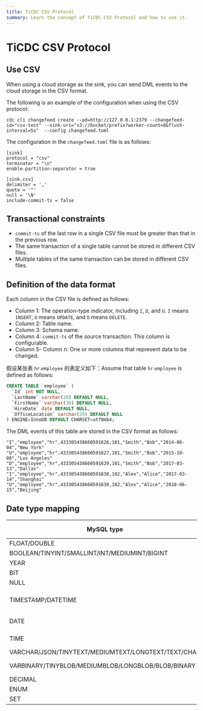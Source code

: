 ```yaml
---
title: TiCDC CSV Protocol
summary: Learn the concept of TiCDC CSV Protocol and how to use it.
---
```


# TiCDC CSV Protocol

## Use CSV

When using a cloud storage as the sink, you can send DML events to the cloud storage in the CSV format.

The following is an example of the configuration when using the CSV protocol:

```shell
cdc cli changefeed create --pd=http://127.0.0.1:2379 --changefeed-id="csv-test" --sink-uri="s3://bucket/prefix?worker-count=8&flush-interval=5s"  --config changefeed.toml
```

The configuration in the `changefeed.toml` file is as follows:

```
[sink]
protocol = "csv"
terminator = "\n"
enable-partition-separator = true

[sink.csv]
delimiter = ','
quote = '"'
null = '\N'
include-commit-ts = false
```

## Transactional constraints

- `commit-ts` of the last row in a single CSV file must be greater than that in the previous row.
- The same transaction of a single table cannot be stored in different CSV files.
- Multiple tables of the same transaction can be stored in different CSV files.

## Definition of the data format

Each column in the CSV file is defined as follows:

- Column 1: The operation-type indicator, including `I`, `D`, and `U`. `I` means `INSERT`, `U` means `UPDATE`, and `D` means `DELETE`.
- Column 2: Table name.
- Column 3: Schema name.
- Column 4: `commit-ts` of the source transaction. This column is configurable.
- Column 5- Column n: One or more columns that represent data to be changed.

假设某张表 `hr`.`employee` 的表定义如下：Assume that table `hr`.`employee` is defined as follows:

```sql
CREATE TABLE `employee` (
  `Id` int NOT NULL,
  `LastName` varchar(20) DEFAULT NULL,
  `FirstName` varchar(30) DEFAULT NULL,
  `HireDate` date DEFAULT NULL,
  `OfficeLocation` varchar(20) DEFAULT NULL
) ENGINE=InnoDB DEFAULT CHARSET=utf8mb4;
```

The DML events of this table are stored in the CSV format as follows:

```shell
"I","employee","hr",433305438660591626,101,"Smith","Bob","2014-06-04","New York"
"U","employee","hr",433305438660591627,101,"Smith","Bob","2015-10-08","Los Angeles"
"D","employee","hr",433305438660591629,101,"Smith","Bob","2017-03-13","Dallas"
"I","employee","hr",433305438660591630,102,"Alex","Alice","2017-03-14","Shanghai"
"U","employee","hr",433305438660591630,102,"Alex","Alice","2018-06-15","Beijing"
```

## Date type mapping

| MySQL type                                          | CSV type | Example                          | Description                                   |
|-----------------------------------------------------|----------|------------------------------|---------------------------------------|
| FLOAT/DOUBLE                                        | Float    | 153.123                      | -                                     |
| BOOLEAN/TINYINT/SMALLINT/INT/MEDIUMINT/BIGINT       | Integer  | 123                          | -                                     |
| YEAR                                                | Integer  | 1970                         | -                                     |
| BIT                                                 | Integer  | 81                           | -                                     |
| NULL                                                | Null     | \N                           | -                                     |
| TIMESTAMP/DATETIME                                  | String   | "1973-12-30 15:30:00.123456" | Format: yyyy-MM-dd HH:mm:ss.%06d         |
| DATE                                                | String   | "2000-01-01"                 | Format: yyyy-MM-dd                       |
| TIME                                                | String   | "23:59:59"                   | Format: HH:mm:ss                         |
| VARCHAR/JSON/TINYTEXT/MEDIUMTEXT/LONGTEXT/TEXT/CHAR | String   | "test"                       | UTF-8 encoded                       |
| VARBINARY/TINYBLOB/MEDIUMBLOB/LONGBLOB/BLOB/BINARY  | String   | "6Zi/5pav"                   | base64 encoded                      |
| DECIMAL                                             | String   | "129012.1230000"             | -                                     |
| ENUM                                                | String   | "a"                          | -                                     |
| SET                                                 | String   | "a,b"                        | -                                     |
